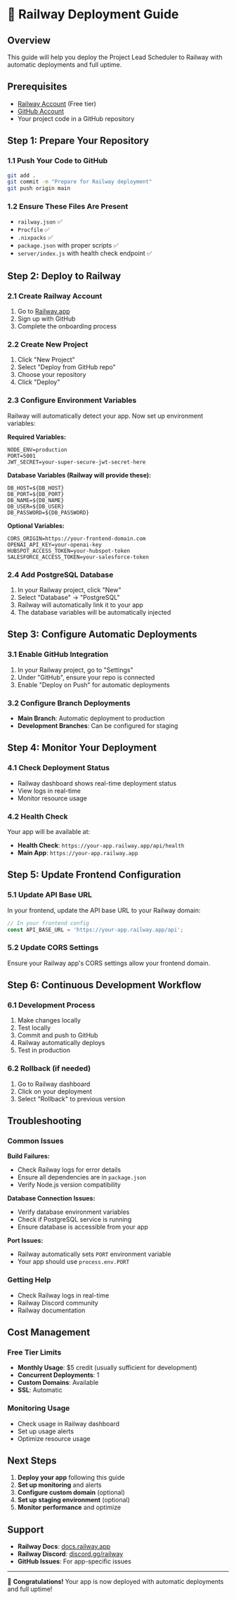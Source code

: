 # 🚀 Railway Deployment Guide

## Overview
This guide will help you deploy the Project Lead Scheduler to Railway with automatic deployments and full uptime.

## Prerequisites
- [Railway Account](https://railway.app/) (Free tier)
- [GitHub Account](https://github.com/)
- Your project code in a GitHub repository

## Step 1: Prepare Your Repository

### 1.1 Push Your Code to GitHub
```bash
git add .
git commit -m "Prepare for Railway deployment"
git push origin main
```

### 1.2 Ensure These Files Are Present
- `railway.json` ✅
- `Procfile` ✅
- `.nixpacks` ✅
- `package.json` with proper scripts ✅
- `server/index.js` with health check endpoint ✅

## Step 2: Deploy to Railway

### 2.1 Create Railway Account
1. Go to [Railway.app](https://railway.app/)
2. Sign up with GitHub
3. Complete the onboarding process

### 2.2 Create New Project
1. Click "New Project"
2. Select "Deploy from GitHub repo"
3. Choose your repository
4. Click "Deploy"

### 2.3 Configure Environment Variables
Railway will automatically detect your app. Now set up environment variables:

**Required Variables:**
```
NODE_ENV=production
PORT=5001
JWT_SECRET=your-super-secure-jwt-secret-here
```

**Database Variables (Railway will provide these):**
```
DB_HOST=${DB_HOST}
DB_PORT=${DB_PORT}
DB_NAME=${DB_NAME}
DB_USER=${DB_USER}
DB_PASSWORD=${DB_PASSWORD}
```

**Optional Variables:**
```
CORS_ORIGIN=https://your-frontend-domain.com
OPENAI_API_KEY=your-openai-key
HUBSPOT_ACCESS_TOKEN=your-hubspot-token
SALESFORCE_ACCESS_TOKEN=your-salesforce-token
```

### 2.4 Add PostgreSQL Database
1. In your Railway project, click "New"
2. Select "Database" → "PostgreSQL"
3. Railway will automatically link it to your app
4. The database variables will be automatically injected

## Step 3: Configure Automatic Deployments

### 3.1 Enable GitHub Integration
1. In your Railway project, go to "Settings"
2. Under "GitHub", ensure your repo is connected
3. Enable "Deploy on Push" for automatic deployments

### 3.2 Configure Branch Deployments
- **Main Branch**: Automatic deployment to production
- **Development Branches**: Can be configured for staging

## Step 4: Monitor Your Deployment

### 4.1 Check Deployment Status
- Railway dashboard shows real-time deployment status
- View logs in real-time
- Monitor resource usage

### 4.2 Health Check
Your app will be available at:
- **Health Check**: `https://your-app.railway.app/api/health`
- **Main App**: `https://your-app.railway.app`

## Step 5: Update Frontend Configuration

### 5.1 Update API Base URL
In your frontend, update the API base URL to your Railway domain:

```javascript
// In your frontend config
const API_BASE_URL = 'https://your-app.railway.app/api';
```

### 5.2 Update CORS Settings
Ensure your Railway app's CORS settings allow your frontend domain.

## Step 6: Continuous Development Workflow

### 6.1 Development Process
1. Make changes locally
2. Test locally
3. Commit and push to GitHub
4. Railway automatically deploys
5. Test in production

### 6.2 Rollback (if needed)
1. Go to Railway dashboard
2. Click on your deployment
3. Select "Rollback" to previous version

## Troubleshooting

### Common Issues

**Build Failures:**
- Check Railway logs for error details
- Ensure all dependencies are in `package.json`
- Verify Node.js version compatibility

**Database Connection Issues:**
- Verify database environment variables
- Check if PostgreSQL service is running
- Ensure database is accessible from your app

**Port Issues:**
- Railway automatically sets `PORT` environment variable
- Your app should use `process.env.PORT`

### Getting Help
- Check Railway logs in real-time
- Railway Discord community
- Railway documentation

## Cost Management

### Free Tier Limits
- **Monthly Usage**: $5 credit (usually sufficient for development)
- **Concurrent Deployments**: 1
- **Custom Domains**: Available
- **SSL**: Automatic

### Monitoring Usage
- Check usage in Railway dashboard
- Set up usage alerts
- Optimize resource usage

## Next Steps

1. **Deploy your app** following this guide
2. **Set up monitoring** and alerts
3. **Configure custom domain** (optional)
4. **Set up staging environment** (optional)
5. **Monitor performance** and optimize

## Support

- **Railway Docs**: [docs.railway.app](https://docs.railway.app/)
- **Railway Discord**: [discord.gg/railway](https://discord.gg/railway)
- **GitHub Issues**: For app-specific issues

---

🎉 **Congratulations!** Your app is now deployed with automatic deployments and full uptime!
